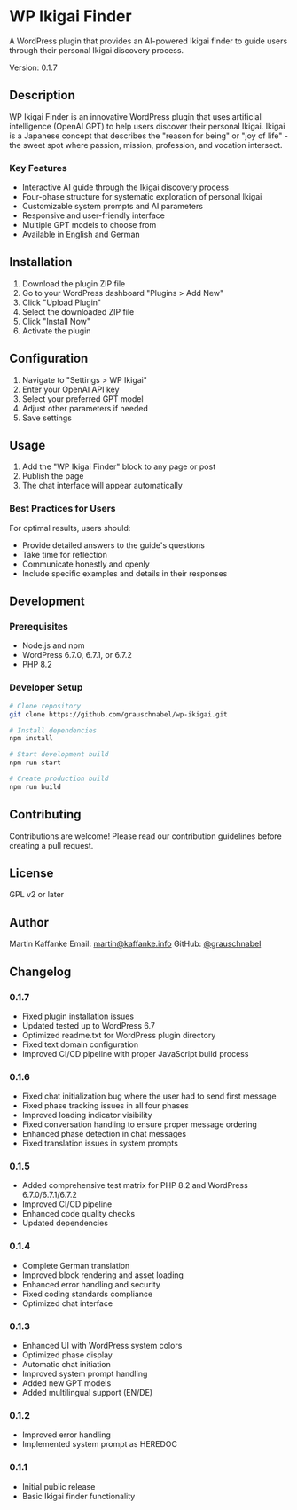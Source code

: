 # WP Ikigai Finder

A WordPress plugin that provides an AI-powered Ikigai finder to guide users through their personal Ikigai discovery process.

Version: 0.1.7

## Description

WP Ikigai Finder is an innovative WordPress plugin that uses artificial intelligence (OpenAI GPT) to help users discover their personal Ikigai. Ikigai is a Japanese concept that describes the "reason for being" or "joy of life" - the sweet spot where passion, mission, profession, and vocation intersect.

### Key Features

- Interactive AI guide through the Ikigai discovery process
- Four-phase structure for systematic exploration of personal Ikigai
- Customizable system prompts and AI parameters
- Responsive and user-friendly interface
- Multiple GPT models to choose from
- Available in English and German

## Installation

1. Download the plugin ZIP file
2. Go to your WordPress dashboard "Plugins > Add New"
3. Click "Upload Plugin"
4. Select the downloaded ZIP file
5. Click "Install Now"
6. Activate the plugin

## Configuration

1. Navigate to "Settings > WP Ikigai"
2. Enter your OpenAI API key
3. Select your preferred GPT model
4. Adjust other parameters if needed
5. Save settings

## Usage

1. Add the "WP Ikigai Finder" block to any page or post
2. Publish the page
3. The chat interface will appear automatically

### Best Practices for Users

For optimal results, users should:
- Provide detailed answers to the guide's questions
- Take time for reflection
- Communicate honestly and openly
- Include specific examples and details in their responses

## Development

### Prerequisites

- Node.js and npm
- WordPress 6.7.0, 6.7.1, or 6.7.2
- PHP 8.2

### Developer Setup

```bash
# Clone repository
git clone https://github.com/grauschnabel/wp-ikigai.git

# Install dependencies
npm install

# Start development build
npm run start

# Create production build
npm run build
```

## Contributing

Contributions are welcome! Please read our contribution guidelines before creating a pull request.

## License

GPL v2 or later

## Author

Martin Kaffanke
Email: martin@kaffanke.info
GitHub: [@grauschnabel](https://github.com/grauschnabel)

## Changelog

### 0.1.7
- Fixed plugin installation issues
- Updated tested up to WordPress 6.7
- Optimized readme.txt for WordPress plugin directory
- Fixed text domain configuration
- Improved CI/CD pipeline with proper JavaScript build process

### 0.1.6
- Fixed chat initialization bug where the user had to send first message
- Fixed phase tracking issues in all four phases
- Improved loading indicator visibility
- Fixed conversation handling to ensure proper message ordering
- Enhanced phase detection in chat messages
- Fixed translation issues in system prompts

### 0.1.5
- Added comprehensive test matrix for PHP 8.2 and WordPress 6.7.0/6.7.1/6.7.2
- Improved CI/CD pipeline
- Enhanced code quality checks
- Updated dependencies

### 0.1.4
- Complete German translation
- Improved block rendering and asset loading
- Enhanced error handling and security
- Fixed coding standards compliance
- Optimized chat interface

### 0.1.3
- Enhanced UI with WordPress system colors
- Optimized phase display
- Automatic chat initiation
- Improved system prompt handling
- Added new GPT models
- Added multilingual support (EN/DE)

### 0.1.2
- Improved error handling
- Implemented system prompt as HEREDOC

### 0.1.1
- Initial public release
- Basic Ikigai finder functionality
